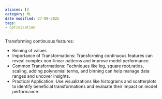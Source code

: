 ```yaml
---
aliases: []
category: ML
date modified: 27-09-2025
tags:
- optimisation
---
```

Transforming continuous features: 
- Binning of values
- Importance of Transformations: Transforming continuous features can reveal complex non-linear patterns and improve model performance.
- Common Transformations: Techniques like log, square root,ratios, scaling, adding polynomial terms, and binning can help manage data ranges and uncover insights.
- Practical Application: Use visualizations like histograms and scatterplots to identify beneficial transformations and evaluate their impact on model performance.